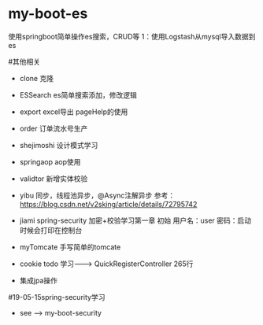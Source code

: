 # my-boot-es
使用springboot简单操作es搜索，CRUD等
1：使用Logstash从mysql导入数据到es

#其他相关
* clone 克隆
* ESSearch es简单搜索添加，修改逻辑
* export excel导出 pageHelp的使用
* order 订单流水号生产
* shejimoshi 设计模式学习
* springaop aop使用
* validtor 新增实体校验
* yibu 同步，线程池异步，@Async注解异步 参考：https://blog.csdn.net/v2sking/article/details/72795742
* jiami spring-security 加密+校验学习第一章 初始 用户名：user 密码：启动时候会打印在控制台
* myTomcate 手写简单的tomcate

* cookie todo 学习---> QuickRegisterController 265行
* 集成jpa操作

#19-05-15spring-security学习
* see --> my-boot-security

